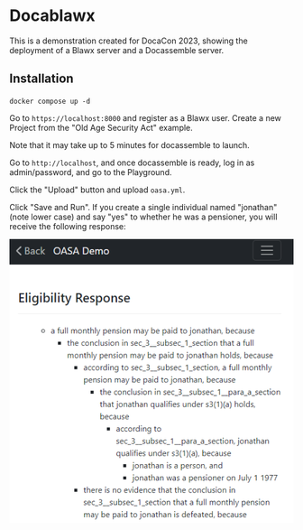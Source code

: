 # Docablawx

This is a demonstration created for DocaCon 2023, showing the deployment of a Blawx
server and a Docassemble server.

## Installation

`docker compose up -d`

Go to `https://localhost:8000` and register as a Blawx user. Create a new Project from the
"Old Age Security Act" example.

Note that it may take up to 5 minutes for docassemble to launch.

Go to `http://localhost`, and once docassemble is ready, log in as admin/password, and go to the Playground.

Click the "Upload" button and upload `oasa.yml`.

Click "Save and Run". If you create a single individual named "jonathan" (note lower case)
and say "yes" to whether he was a pensioner, you will receive the following response:

![Example Response](docablawx_demo.png)
